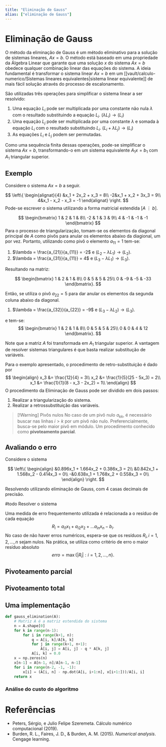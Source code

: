 ```yaml
---
title: "Eliminação de Gauss"
alias: ["eliminação de Gauss"]
---
```


# Eliminação de Gauss

O método da eliminação de Gauss é um método eliminativo para a solução de sistemas lineares, $Ax = b$. O método está baseado em uma propriedade da Álgebra Linear que garante que uma solução $x$ do sistema $Ax=b$ obedece qualquer combinação linear das equações do sistema. A ideia fundamental é transformar o sistema linear $Ax=b$ em um [[vault/calculo-numerico/Sistemas lineares equivalentes|sistema linear equivalente]] de mais fácil solução através do processo de escalonamento.

São utilizadas três operações para simplificar o sistema linear a ser resolvido:
1. Uma equação $L_i$ pode ser multiplicada por uma constante não nula $\lambda$ com o resultado substituindo a equação $L_i$. $(\lambda L_i) \rightarrow (L_i)$
2. Uma equação $L_j$ pode ser multiplicada por uma constante $\lambda$ e somada à equação $L_i$ com o resultado substituindo $L_i$. $(L_i + \lambda L_j) \rightarrow (L_i)$
3. As equações $L_i$ e $L_j$ podem ser permutadas. 

Como uma sequência finita dessas operações, pode-se simplificar o sistema $Ax = b$, transformando-o em um sistema equivalente $A_1x=b_1$ com $A_1$ triangular superior.

## Exemplo

Considere o sistema $Ax = b$ a seguir. 

$$
\left\{
\begin{alignat}{4}
&x_1 + 2x_2 + x_3 = 8\\
-2&x_1 + x_2 + 3x_3 = 9\\
4&x_1 - x_2 - x_3 = -1
\end{alignat}
\right.
$$
Pode-se escrever o sistema utilizando a forma matricial estendida $[A\ \vdots\ b]$.

$$
\begin{bmatrix}
1 & 2 & 1 & 8\\
-2 & 1 & 3 & 9\\
4 & -1 & -1 & -1
\end{bmatrix}
$$
Para o processo de triangularização, tomam-se os elementos da diagonal principal de $A$ como pivôs para anular os elementos abaixo da diagional, um por vez. Portanto, utilizando como pivô o elemento $a_{11} = 1$ tem-se:

1. $\lambda = \frac{a_{21}}{a_{11}} = -2$ e $(L_2 - \lambda L_1) \rightarrow (L_2)$.
2. $\lambda  = \frac{a_{31}}{a_{11}} = 4$ e $(L_3 - \lambda L_1) \rightarrow (L_3).$

Resultando na matriz:

$$
\begin{bmatrix}
1 & 2 & 1 & 8\\
0 & 5 & 5 & 25\\
0 & -9 & -5 & -33
\end{bmatrix}.
$$

Então, se utiliza o pivô $a_{22} = 5$ para dar anular os elementos da segunda coluna abaixo da diagonal.
1. $\lambda = \frac{a_{32}}{a_{22}} = -9$ e $(L_3 - \lambda L_2) \rightarrow (L_3)$.

e tem-se:
$$
\begin{bmatrix}
1 & 2 & 1 & 8\\
0 & 5 & 5 & 25\\
0 & 0 & 4 & 12
\end{bmatrix}.
$$

Note que a matriz $A$ foi transformada em $A_1$ triangular superior. A vantagem de resolver sistemas triangulares é que basta realizar substitução de variáveis. 

Para o exemplo apresentado, o procedimento de retro-substituição é dado por
$$
\begin{align}
x_3 &= \frac{12}{4} = 3\\
x_2 &= \frac{1}{5}(25 - 5x_3) = 2\\
x_1 &= \frac{1}{1}(8 - x_3 - 2x_2) = 1\\
\end{align}
$$
O procedimento da Eliminação de Gauss pode ser dividido em dois passos:
1. Realizar a triangularização do sistema.
2. Realizar a retrossubstituição das variáveis.

> [!Warning] Pivôs nulos
> No caso de um pivô nulo $a_{kk}$, é necessário buscar nas linhas $i > k$ por um pivô não nulo. Preferencialmente, busca-se pelo maior pivô em módulo. Um procedimento conhecido como **pivoteamento parcial**.

## Avaliando o erro

Considere o sistema

$$
\left\{
\begin{align}
&0.896x_1 + 1.664x_2 + 0.386x_3 = 2\\
&0.842x_1 + 1.568x_2 - 0.414x_3 = 0\\
-&0.638x_1 + 1.768x_2 + 0.558x_3 = 0\\
\end{align}
\right.
$$

Resolvendo utilizando eliminação de Gauss, com 4 casas decimais de precisão.

#todo Resolver o sistema


Uma medida de erro frequentemento utilizada é relacionada a o resíduo de cada equação $$R_i = a_{i1}x_1 + a_{i2}x_2 + \ldots a_{in}x_n - b_i.$$
No caso de não haver erros numéricos, espera-se que os resíduos $R_i, i =1, 2, \ldots, n$ sejam nulos. Na prática, se utiliza como critério de erro o maior resíduo absoluto $$erro = \max\{|R_i|: i = 1, 2, \ldots, n\}.$$

## Pivoteamento parcial


## Pivoteamento total

## Uma implementação

```python
def gauss_elimination(A):
    # Matriz A é a matriz estendida do sistema
    n = A.shape[0]
    for k in range(n-1):
        for i in range(k+1, n):
            q = A[i, k]/A[k, k]
            for j in range(k+1, n+1):                
                A[i, j] = A[i, j] - q * A[k, j]
            A[i, k] = 0.0
    x = np.zeros(n)
    x[n-1] = A[n-1, n]/A[n-1, n-1]
    for i in range(n-2, -1, -1):
        x[i] = (A[i, n] - np.dot(A[i, i+1:n], x[i+1:]))/A[i, i]
    return x
```

### Análise do custo do algoritmo

# Referências
- Peters, Sérgio, e Julio Felipe Szeremeta. Cálculo numérico computacional (2019).
- Burden, R. L., Faires, J. D., & Burden, A. M. (2015). _Numerical analysis_. Cengage learning.